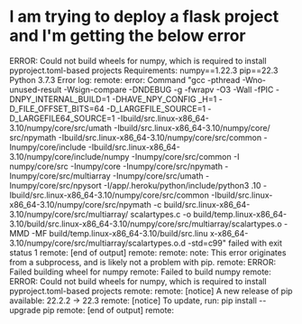 
# I am trying to deploy a flask project and I'm getting the below error

ERROR: Could not build wheels for numpy, which is required to install pyproject.toml-based projects
Requirements:
numpy==1.22.3
pip==22.3
Python 3.7.3
Error log:
remote:                    error: Command "gcc -pthread -Wno-unused-result -Wsign-compare -DNDEBUG -g -fwrapv -O3 -Wall -fPIC -DNPY_INTERNAL_BUILD=1 -DHAVE_NPY_CONFIG
_H=1 -D_FILE_OFFSET_BITS=64 -D_LARGEFILE_SOURCE=1 -D_LARGEFILE64_SOURCE=1 -Ibuild/src.linux-x86_64-3.10/numpy/core/src/umath -Ibuild/src.linux-x86_64-3.10/numpy/core/
src/npymath -Ibuild/src.linux-x86_64-3.10/numpy/core/src/common -Inumpy/core/include -Ibuild/src.linux-x86_64-3.10/numpy/core/include/numpy -Inumpy/core/src/common -I
numpy/core/src -Inumpy/core -Inumpy/core/src/npymath -Inumpy/core/src/multiarray -Inumpy/core/src/umath -Inumpy/core/src/npysort -I/app/.heroku/python/include/python3
.10 -Ibuild/src.linux-x86_64-3.10/numpy/core/src/common -Ibuild/src.linux-x86_64-3.10/numpy/core/src/npymath -c build/src.linux-x86_64-3.10/numpy/core/src/multiarray/
scalartypes.c -o build/temp.linux-x86_64-3.10/build/src.linux-x86_64-3.10/numpy/core/src/multiarray/scalartypes.o -MMD -MF build/temp.linux-x86_64-3.10/build/src.linu
x-x86_64-3.10/numpy/core/src/multiarray/scalartypes.o.d -std=c99" failed with exit status 1
remote:                    [end of output]
remote:
remote:                note: This error originates from a subprocess, and is likely not a problem with pip.
remote:                ERROR: Failed building wheel for numpy
remote:              Failed to build numpy
remote:              ERROR: Could not build wheels for numpy, which is required to install pyproject.toml-based projects
remote:
remote:              [notice] A new release of pip available: 22.2.2 -> 22.3
remote:              [notice] To update, run: pip install --upgrade pip
remote:              [end of output]
remote:

        